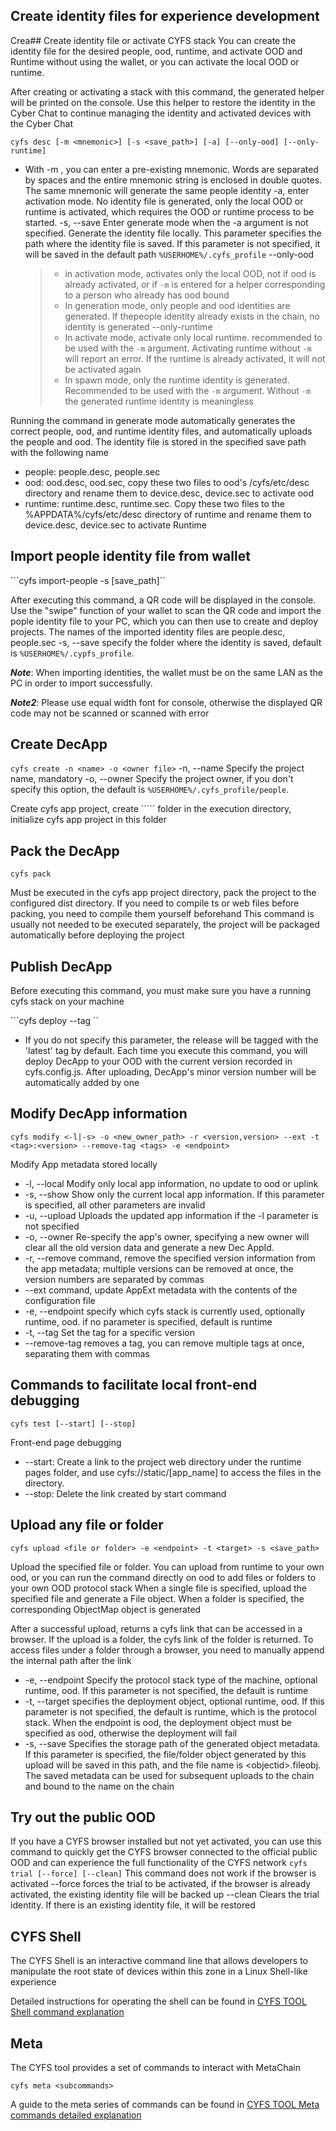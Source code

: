 ## Create identity files for experience development
Crea## Create identity file or activate CYFS stack
You can create the identity file for the desired people, ood, runtime, and activate OOD and Runtime without using the wallet, or you can activate the local OOD or runtime.

After creating or activating a stack with this command, the generated helper will be printed on the console. Use this helper to restore the identity in the Cyber Chat to continue managing the identity and activated devices with the Cyber Chat

```cyfs desc [-m <mnemonic>] [-s <save_path>] [-a] [--only-ood] [--only-runtime]```
- With -m <mnemonic>, you can enter a pre-existing mnemonic. Words are separated by spaces and the entire mnemonic string is enclosed in double quotes. The same mnemonic will generate the same people identity
-a, enter activation mode. No identity file is generated, only the local OOD or runtime is activated, which requires the OOD or runtime process to be started.
-s, --save Enter generate mode when the -a argument is not specified. Generate the identity file locally. This parameter specifies the path where the identity file is saved. If this parameter is not specified, it will be saved in the default path `%USERHOME%/.cyfs_profile`
--only-ood 
  > - in activation mode, activates only the local OOD, not if ood is already activated, or if `-m` is entered for a helper corresponding to a person who already has ood bound
  > - In generation mode, only people and ood identities are generated. If thepeople identity already exists in the chain, no identity is generated
--only-runtime 
  > - In activate mode, activate only local runtime. recommended to be used with the `-m` argument. Activating runtime without `-m` will report an error. If the runtime is already activated, it will not be activated again
  > - In spawn mode, only the runtime identity is generated. Recommended to be used with the `-m` argument. Without `-m` the generated runtime identity is meaningless

Running the command in generate mode automatically generates the correct people, ood, and runtime identity files, and automatically uploads the people and ood. The identity file is stored in the specified save path with the following name
- people: people.desc, people.sec
- ood: ood.desc, ood.sec, copy these two files to ood's /cyfs/etc/desc directory and rename them to device.desc, device.sec to activate ood
- runtime: runtime.desc, runtime.sec. Copy these two files to the %APPDATA%/cyfs/etc/desc directory of runtime and rename them to device.desc, device.sec to activate Runtime

## Import people identity file from wallet
```cyfs import-people -s [save_path]``

After executing this command, a QR code will be displayed in the console. Use the "swipe" function of your wallet to scan the QR code and import the pople identity file to your PC, which you can then use to create and deploy projects. The names of the imported identity files are people.desc, people.sec
-s, --save specify the folder where the identity is saved, default is `%USERHOME%/.cypfs_profile`.

**_Note_**: When importing identities, the wallet must be on the same LAN as the PC in order to import successfully.

**_Note2_**: Please use equal width font for console, otherwise the displayed QR code may not be scanned or scanned with error

## Create DecApp
```cyfs create -n <name> -o <owner file>```
-n, --name Specify the project name, mandatory
-o, --owner Specify the project owner, if you don't specify this option, the default is ``%USERHOME%/.cyfs_profile/people``.

Create cyfs app project, create ```<name>`` folder in the execution directory, initialize cyfs app project in this folder
## Pack the DecApp
``cyfs pack``

Must be executed in the cyfs app project directory, pack the project to the configured dist directory. If you need to compile ts or web files before packing, you need to compile them yourself beforehand
This command is usually not needed to be executed separately, the project will be packaged automatically before deploying the project
## Publish DecApp
Before executing this command, you must make sure you have a running cyfs stack on your machine

```cyfs deploy --tag <tag>``

- If you do not specify this parameter, the release will be tagged with the 'latest' tag by default.
Each time you execute this command, you will deploy DecApp to your OOD with the current version recorded in cyfs.config.js. After uploading, DecApp's minor version number will be automatically added by one

## Modify DecApp information
```cyfs modify <-l|-s> -o <new_owner_path> -r <version,version> --ext -t <tag>:<version> --remove-tag <tags> -e <endpoint> ```

Modify App metadata stored locally
- -l, --local Modify only local app information, no update to ood or uplink
- -s, --show Show only the current local app information. If this parameter is specified, all other parameters are invalid
- -u, --upload Uploads the updated app information if the -l parameter is not specified
- -o, --owner Re-specify the app's owner, specifying a new owner will clear all the old version data and generate a new Dec AppId.
- -r, --remove command, remove the specified version information from the app metadata; multiple versions can be removed at once, the version numbers are separated by commas
- --ext command, update AppExt metadata with the contents of the configuration file
- -e, --endpoint specify which cyfs stack is currently used, optionally runtime, ood. if no parameter is specified, default is runtime
- -t, --tag Set the tag for a specific version
- --remove-tag removes a tag, you can remove multiple tags at once, separating them with commas
## Commands to facilitate local front-end debugging
```cyfs test [--start] [--stop]```

Front-end page debugging
- --start: Create a link to the project web directory under the runtime pages folder, and use cyfs://static/[app_name] to access the files in the directory.
- --stop: Delete the link created by start command
## Upload any file or folder
```cyfs upload <file or folder> -e <endpoint> -t <target> -s <save_path>```

Upload the specified file or folder. You can upload from runtime to your own ood, or you can run the command directly on ood to add files or folders to your own OOD protocol stack
When a single file is specified, upload the specified file and generate a File object. When a folder is specified, the corresponding ObjectMap object is generated<br>

After a successful upload, returns a cyfs link that can be accessed in a browser. If the upload is a folder, the cyfs link of the folder is returned. To access files under a folder through a browser, you need to manually append the internal path after the link

- -e, --endpoint Specify the protocol stack type of the machine, optional runtime, ood. If this parameter is not specified, the default is runtime
- -t, --target specifies the deployment object, optional runtime, ood. If this parameter is not specified, the default is runtime, which is the protocol stack. When the endpoint is ood, the deployment object must be specified as ood, otherwise the deployment will fail
- -s, --save Specifies the storage path of the generated object metadata. If this parameter is specified, the file/folder object generated by this upload will be saved in this path, and the file name is \<objectid>.fileobj. The saved metadata can be used for subsequent uploads to the chain and bound to the name on the chain

## Try out the public OOD
If you have a CYFS browser installed but not yet activated, you can use this command to quickly get the CYFS browser connected to the official public OOD and can experience the full functionality of the CYFS network
`cyfs trial [--force] [--clean]`
This command does not work if the browser is activated
--force forces the trial to be activated, if the browser is already activated, the existing identity file will be backed up
--clean Clears the trial identity. If there is an existing identity file, it will be restored

## CYFS Shell
The CYFS Shell is an interactive command line that allows developers to manipulate the root state of devices within this zone in a Linux Shell-like experience

Detailed instructions for operating the shell can be found in
[CYFS TOOL Shell command explanation](./CYFS-SHELL.md)

## Meta
The CYFS tool provides a set of commands to interact with MetaChain

`cyfs meta <subcommands>`

A guide to the meta series of commands can be found in
[CYFS TOOL Meta commands detailed explanation](./CYFS-TOOL-Meta.md)